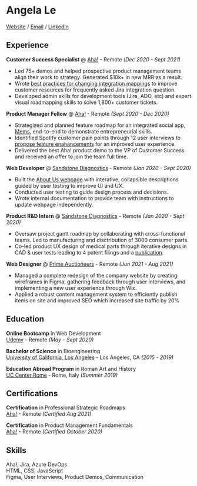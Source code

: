 # Angela Le
[Website](https://angela97le.wixsite.com/website-2) / [Email](angela97le@g.ucla.edu) / [LinkedIn](https://www.linkedin.com/in/lenangela/)  

## Experience

**Customer Success Specialist** @ [Aha!](https://www.aha.io/) - Remote _(Dec 2020 - Sept 2021)_
- Led 75+ demos and helped prospective product management teams align their work to strategy. Generated $10k+ in new MRR as a result.
- Wrote [best practices for changing integration mappings](https://www.aha.io/support/roadmaps/integrations/jira/recommended-jira-mappings#best-practices-for-changing-your-integration-mappings) to improve customer resources for frequently asked Jira integration question.
- Developed admin skills for development tools (Jira, ADO, etc) and expert visual roadmapping skills to solve 1,800+ customer tickets.

**Product Manager Fellow** @ [Aha!](https://www.aha.io/) - Remote _(Sept 2020 - Dec 2020)_
- Strategized and planned feature roadmap for an integrated social app, [Mems](https://drive.google.com/drive/folders/1DQSa9Gn9SYqBIbbShddLc_Z5UDMTkQAd?usp=sharing), end-to-end to demonstrate entrepreneurial skills.
- Identified Spotify customer pain points through 12 user interviews to [propose feature enahancements](https://docs.google.com/presentation/d/13xkjX__XCZCXjCZz0Q_54ZLDU7U1wOzXuY6D-YaLjAA/edit?usp=sharing) for an improved user experience.
- Delivered the best Aha! product demo to the VP of Customer Success and received an offer to join the team full time.  

**Web Developer** @ [Sandstone Diagnostics](https://sandstonedx.com/) - Remote _(Jan 2020 - Sept 2020)_
- Built the [About Us webpage](https://angela97le.wixsite.com/website-2/case-study-2) with interative, collapsible descriptions guided by user testing to improve UI and UX.
- Conducted user testing to guide design process and decisions.
- Wrote internal documentation to provide team with instructions to update webpage independently.

**Product R&D Intern** @ [Sandstone Diagnostics](https://sandstonedx.com/) - Remote _(Jan 2020 - Sept 2020)_
- Oversaw project gantt roadmap by collaborating with cross-functional teams. Led to manufacturing and disctribution of 3000 consumer parts.
- Co-led product UX design of medical parts through iterative designs in CAD & user tests leading to 4 patent filings and a [publication](https://www.mdpi.com/2075-4418/11/6/1019).

**Web Designer** @ [Prime Auctioneers](https://www.primeauction88.com/) - Remote _(Jun 2021 - Aug 2021)_
- Managed a complete redesign of the company website by creating wireframes in Figma, gathering feedback through user interviews, and implementing a new user experience through Wix.
- Applied a robust content management system to efficiently publish items on site and improved SEO which increased site traffic by 20%


## Education

**Online Bootcamp** in Web Development  
[Udemy](https://www.udemy.com/course/the-complete-web-development-bootcamp/) - Remote _(May - Sept 2020)_

**Bachelor of Science** in Bioengineering  
[University of California, Los Angeles](https://www.ucla.edu/) - Los Angeles, CA _(2015 - 2019)_

**Education Abroad Program** in Roman Art and History  
[UC Center Rome](https://uceap.universityofcalifornia.edu/taxonomy/term/390) - Rome, Italy _(Summer 2019)_  

## Certifications

**Certification** in Professional Strategic Roadmaps  
[Aha!](https://www.aha.io/) - Remote _(Certified Aug 2021)_

**Certification** in Product Management Fundamentals  
[Aha!](https://www.aha.io/) - Remote _(Certified October 2020)_


## Skills
Aha!, Jira, Azure DevOps  
HTML, CSS, JavaScript  
Figma, User Interviews, Product Demos, Communication
